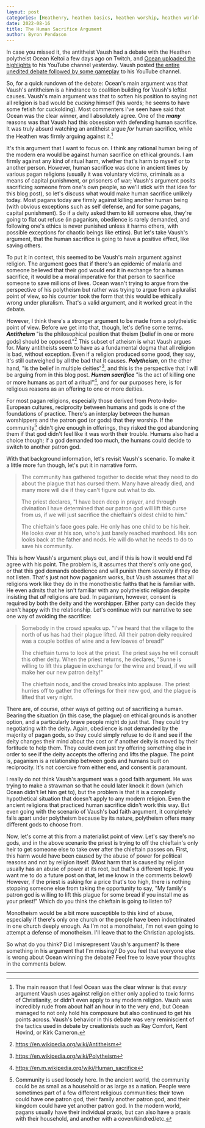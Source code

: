 ```yaml
---
layout: post
categories: [Heathenry, heathen basics, heathen worship, heathen worldview, reconstruction]
date: 2022-08-16
title: The Human Sacrifice Argument
author: Byron Pendason
---
```


In case you missed it, the antitheist Vaush had a debate with the Heathen polytheist Ocean Keltoi a few days ago on Twitch, and [Ocean uploaded the highlights](https://youtu.be/IoYNXbqDctI) to his YouTube channel yesterday. Vaush posted [the entire unedited debate followed by some gameplay](https://youtu.be/H84xjpVnbPE) to his YouTube channel. 

So, for a quick rundown of the debate: Ocean's main argument was that Vaush's antitheism is a hindrance to coalition building for Vaush's leftist causes. Vaush's main argument was that to soften his position to saying not all religion is bad would be *cucking* himself (his words; he seems to have some fetish for cuckolding). Most commenters I've seen have said that Ocean was the clear winner, and I absolutely agree. One of the ***many*** reasons was that Vaush had this obsession with defending human sacrifice. It was truly absurd watching an antitheist argue *for* human sacrifice, while the Heathen was firmly arguing against it.[^5]

It's this argument that I want to focus on. I think any rational human being of the modern era would be against human sacrifice on ethical grounds. I am firmly against any kind of ritual harm, whether that's harm to myself or to another person. However, human sacrifice was done in ancient times by various pagan religions (usually it was voluntary victims, criminals as a means of capital punishment, or prisoners of war; Vaush's argument posits sacrificing someone from one's own people, so we'll stick with that idea for this blog post), so let's discuss what would make human sacrifice unlikely today. Most pagans today are firmly against killing another human being (with obvious exceptions such as self defense, and for some pagans, capital punishment). So if a deity asked them to kill someone else, they're going to flat out refuse (in paganism, obedience is rarely demanded, and following one's ethics is never punished unless it harms others, with possible exceptions for chaotic beings like ettins). But let's take Vaush's argument, that the human sacrifice is going to have a positive effect, like saving others.

To put it in context, this seemed to be Vaush's main argument against religion. The argument goes that if there's an epidemic of malaria and someone believed that their god would end it in exchange for a human sacrifice, it would be a moral imperative for that person to sacrifice someone to save millions of lives. Ocean wasn't trying to argue from the perspective of his polytheism but rather was trying to argue from a pluralist point of view, so his counter took the form that this would be ethically wrong under pluralism. That's a valid argument, and it worked great in the debate. 

However, I think there's a stronger argument to be made from a polytheistic point of view. Before we get into that, though, let's define some terms. ***Antitheism*** "is the philosophical position that theism [belief in one or more gods] should be opposed."[^1] This subset of atheism is what Vaush argues for. Many antitheists seem to have as a fundamental dogma that all religion is bad, without exception. Even if a religion produced some good, they say, it's still outweighed by all the bad that it causes. ***Polytheism***, on the other hand, "is the belief in multiple deities"[^2], and this is the perspective that I will be arguing from in this blog post. ***Human sacrifice*** "is the act of killing one or more humans as part of a ritual"[^3], and for our purposes here, is for religious reasons as an offering to one or more deities.

For most pagan religions, especially those derived from Proto-Indo-European cultures, reciprocity between humans and gods is one of the foundations of practice. There's an interplay between the human worshippers and the patron god (or gods) that they worship. If the community[^4] didn't give enough in offerings, they risked the god abandoning them if that god didn't feel like it was worth their trouble. Humans also had a choice though; if a god demanded too much, the humans could decide to switch to another patron god.

With that background information, let's revisit Vaush's scenario. To make it a little more fun though, let's put it in narrative form.

> The community has gathered together to decide what they need to do about the plague that has cursed them. Many have already died, and many more will die if they can't figure out what to do.
> 
> The priest declares, "I have been deep in prayer, and through divination I have determined that our patron god will lift this curse from us, if we will just sacrifice the chieftain's oldest child to him."
> 
> The chieftain's face goes pale. He only has one child to be his heir. He looks over at his son, who's just barely reached manhood. His son looks back at the father and nods. He will do what he needs to do to save his community.

This is how Vaush's argument plays out, and if this is how it would end I'd agree with his point. The problem is, it assumes that there's only one god, or that this god demands obedience and will punish them severely if they do not listen. That's just not how paganism works, but Vaush assumes that all religions work like they do in the monotheistic faiths that he is familiar with. He even admits that he isn't familiar with any polytheistic religion despite insisting that *all* religions are bad. In paganism, however, consent is required by both the deity and the worshipper. Either party can decide they aren't happy with the relationship. Let's continue with our narrative to see one way of avoiding the sacrifice:

> Somebody in the crowd speaks up. "I've heard that the village to the north of us has had their plague lifted. All their patron deity required was a couple bottles of wine and a few loaves of bread!"
> 
> The chieftain turns to look at the priest. The priest says he will consult this other deity. When the priest returns, he declares, "Sunne is willing to lift this plague in exchange for the wine and bread, if we will make her our new patron deity!"
> 
> The chieftain nods, and the crowd breaks into applause. The priest hurries off to gather the offerings for their new god, and the plague is lifted that very night.

There are, of course, other ways of getting out of sacrificing a human. Bearing the situation (in this case, the plague) on ethical grounds is another option, and a particularly brave people might do just that. They could try negotiating with the deity. Again, obedience is not demanded by the majority of pagan gods, so they could simply refuse to do it and see if the deity changes their mind about the cost or if another deity is moved by their fortitude to help them. They could even just try offering something else in order to see if the deity accepts the offering and lifts the plague. The point is, paganism is a relationship between gods and humans built on reciprocity. It's not coercive from either end, and consent is paramount.

I really do not think Vaush's argument was a good faith argument. He was trying to make a strawman so that he could later knock it down (which Ocean didn't let him get to), but the problem is that it is a completly hypothetical situation that doesn't apply to any modern religion. Even the ancient religions that practiced human sacrifice didn't work this way. But even going with the scenario of Vaush's bad faith argument, it completely falls apart under polytheism because by its nature, polytheism offers many different gods to choose from.

Now, let's come at this from a materialist point of view. Let's say there's no gods, and in the above scenario the priest is trying to off the chieftain's only heir to get someone else to take over after the chieftain passes on. First, this harm would have been caused by the abuse of power for political reasons and not by religion itself. (Most harm that is caused by religion usually has an abuse of power at its root, but that's a different topic. If you want me to do a future post on that, let me know in the comments below!) However, if the priest is asking for a price that's too high, there is nothing stopping someone else from taking the opportunity to say, "My family's patron god is willing to lift this plague for some bread if you install me as your priest!" Which do you think the chieftain is going to listen to?

Monotheism would be a bit more susceptible to this kind of abuse, especially if there's only one church or the people have been indoctrinated in one church deeply enough. As I'm not a monotheist, I'm not even going to attempt a defense of monotheism. I'll leave that to the Christian apologists.

So what do you think? Did I misrepresent Vaush's argument? Is there something in his argument that I'm missing? Do you feel that everyone else is wrong about Ocean winning the debate? Feel free to leave your thoughts in the comments below.

---
[^1]: https://en.wikipedia.org/wiki/Antitheism

[^2]: https://en.wikipedia.org/wiki/Polytheism

[^3]: https://en.m.wikipedia.org/wiki/Human_sacrifice

[^4]: Community is used loosely here. In the ancient world, the community could be as small as a household or as large as a nation. People were sometimes part of a few different religious communities: their town could have one patron god, their family another patron god, and their kingdom could have yet another patron god. In the modern world, pagans usually have their individual praxis, but can also have a praxis with their household, and another with a coven/kindred/etc.

[^5]: The main reason that I feel Ocean was the clear winner is that *every* argument Vaush uses against religion either only applied to toxic forms of Christianity, or didn't even apply to any modern religion. Vaush was incredibly rude from about half an hour in to the very end, but Ocean managed to not only hold his composure but also continued to get his points across. Vaush's behavior in this debate was very reminiscient of the tactics used in debate by creationists such as Ray Comfort, Kent Hovind, or Kirk Cameron.
